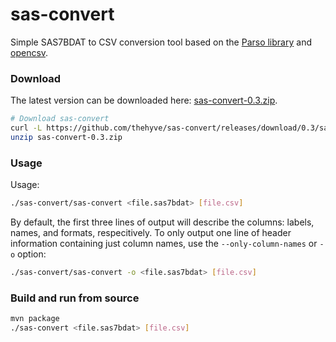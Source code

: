 # sas-convert
Simple SAS7BDAT to CSV conversion tool based on the [Parso library](http://lifescience.opensource.epam.com/parso.html)
and [opencsv](http://opencsv.sourceforge.net).

### Download
The latest version can be downloaded here:
[sas-convert-0.3.zip](https://github.com/thehyve/sas-convert/releases/download/0.3/sas-convert-0.3.zip).

```bash
# Download sas-convert
curl -L https://github.com/thehyve/sas-convert/releases/download/0.3/sas-convert-0.3.zip -o sas-convert-0.3.zip
unzip sas-convert-0.3.zip
```

### Usage
Usage:
```bash
./sas-convert/sas-convert <file.sas7bdat> [file.csv]
```

By default, the first three lines of output will describe the columns: labels, names, and formats, respecitively. To only output one line of header information containing just column names, use the `--only-column-names` or `-o` option:
```bash
./sas-convert/sas-convert -o <file.sas7bdat> [file.csv]
```

### Build and run from source
```bash
mvn package
./sas-convert <file.sas7bdat> [file.csv]
```
